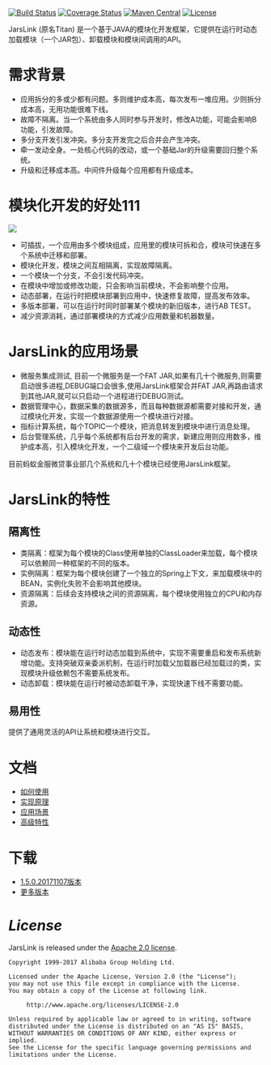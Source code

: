 [![Build Status](https://travis-ci.org/alibaba/jarslink.svg?branch=master)](https://travis-ci.org/alibaba/jarslink)
[![Coverage Status](https://coveralls.io/repos/github/alibaba/jarslink/badge.svg?branch=master)](https://coveralls.io/github/alibaba/jarslink?branch=master)
[![Maven Central](https://maven-badges.herokuapp.com/maven-central/com.alicp.jetcache/jetcache-parent/badge.svg)](https://maven-badges.herokuapp.com/maven-central/com.alicp.jetcache/jetcache-parent/)
[![License](https://img.shields.io/badge/license-Apache%202-4EB1BA.svg)](https://www.apache.org/licenses/LICENSE-2.0.html)


JarsLink (原名Titan) 是一个基于JAVA的模块化开发框架，它提供在运行时动态加载模块（一个JAR包）、卸载模块和模块间调用的API。

# 需求背景

- 应用拆分的多或少都有问题。多则维护成本高，每次发布一堆应用。少则拆分成本高，无用功能很难下线。
- 故障不隔离。当一个系统由多人同时参与开发时，修改A功能，可能会影响B功能，引发故障。
- 多分支开发引发冲突。多分支开发完之后合并会产生冲突。
- 牵一发动全身。一处核心代码的改动，或一个基础Jar的升级需要回归整个系统。
- 升级和迁移成本高。中间件升级每个应用都有升级成本。


# 模块化开发的好处111

![](http://ifeve.com/wp-content/uploads/2017/08/Snip20170806_31.png)

- 可插拔，一个应用由多个模块组成，应用里的模块可拆和合，模块可快速在多个系统中迁移和部署。
- 模块化开发，模块之间互相隔离，实现故障隔离。
- 一个模块一个分支，不会引发代码冲突。
- 在模块中增加或修改功能，只会影响当前模块，不会影响整个应用。
- 动态部署，在运行时把模块部署到应用中，快速修复故障，提高发布效率。
- 多版本部署，可以在运行时同时部署某个模块的新旧版本，进行AB TEST。
- 减少资源消耗，通过部署模块的方式减少应用数量和机器数量。

# JarsLink的应用场景

- 微服务集成测试, 目前一个微服务是一个FAT JAR,如果有几十个微服务,则需要启动很多进程,DEBUG端口会很多,使用JarsLink框架合并FAT JAR,再路由请求到其他JAR,就可以只启动一个进程进行DEBUG测试。
- 数据管理中心，数据采集的数据源多，而且每种数据源都需要对接和开发，通过模块化开发，实现一个数据源使用一个模块进行对接。
- 指标计算系统，每个TOPIC一个模块，把消息转发到模块中进行消息处理。
- 后台管理系统，几乎每个系统都有后台开发的需求，新建应用则应用数多，维护成本高，引入模块化开发，一个二级域一个模块来开发后台功能。

目前蚂蚁金服微贷事业部几个系统和几十个模块已经使用JarsLink框架。

# JarsLink的特性

## 隔离性

- 类隔离：框架为每个模块的Class使用单独的ClassLoader来加载，每个模块可以依赖同一种框架的不同的版本。
- 实例隔离：框架为每个模块创建了一个独立的Spring上下文，来加载模块中的BEAN，实例化失败不会影响其他模块。
- 资源隔离：后续会支持模块之间的资源隔离，每个模块使用独立的CPU和内存资源。

## 动态性

- 动态发布：模块能在运行时动态加载到系统中，实现不需要重启和发布系统新增功能。支持突破双亲委派机制，在运行时加载父加载器已经加载过的类，实现模块升级依赖包不需要系统发布。
- 动态卸载：模块能在运行时被动态卸载干净，实现快速下线不需要功能。

## 易用性

提供了通用灵活的API让系统和模块进行交互。

# 文档

- [如何使用](https://github.com/alibaba/taitan/wiki/如何使用)
- [实现原理](https://github.com/alibaba/taitan/wiki/实现原理)
- [应用场景](https://github.com/alibaba/taitan/wiki/应用场景)
- [高级特性](https://github.com/alibaba/taitan/wiki/高级特性)


# 下载

- [1.5.0.20171107版本](http://ifeve.com/wp-content/uploads/2018/02/jarslink.zip)
- [更多版本](https://oss.sonatype.org/#nexus-search;quick~com.alipay.jarslink)


# *License*

JarsLink is released under the [Apache 2.0 license](https://github.com/alibaba/jarslink/blob/master/LICENSE).

```
Copyright 1999-2017 Alibaba Group Holding Ltd.

Licensed under the Apache License, Version 2.0 (the "License");
you may not use this file except in compliance with the License.
You may obtain a copy of the License at following link.

     http://www.apache.org/licenses/LICENSE-2.0

Unless required by applicable law or agreed to in writing, software
distributed under the License is distributed on an "AS IS" BASIS,
WITHOUT WARRANTIES OR CONDITIONS OF ANY KIND, either express or implied.
See the License for the specific language governing permissions and
limitations under the License.
```
